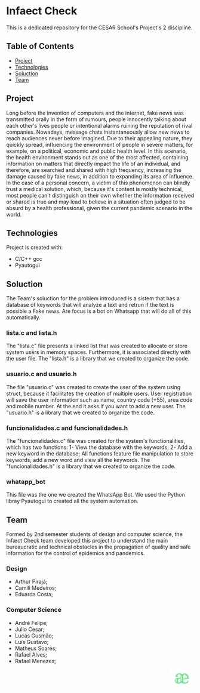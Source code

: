 # Infaect Check

This is a dedicated repository for the CESAR School's Project's 2 discipline.

## Table of Contents ##

- [Project](#project)
- [Technologies](#technologies)
- [Soluction](#soluction)
- [Team](#team)

## Project ##

Long before the invention of computers and the internet, fake news was transmitted orally in the form of rumours, people innocently talking about each other's lives people or intentional alarms ruining the reputation of rival companies. Nowadays, message chats instantaneously allow new news to reach audiences never before imagined. Due to their appealing nature, they quickly spread, influencing the environment of people in severe matters, for example, on a political, economic and public health level. In this scenario, the health environment stands out as one of the most affected, containing information on matters that directly impact the life of an individual, and therefore, are searched and shared with high frequency, increasing the damage caused by fake news, in addition to expanding its area of ​​influence. In the case of a personal concern, a victim of this phenomenon can blindly trust a medical solution, which, because it's content is mostly technical, most people can't distinguish on their own whether the information received or shared is true and may lead to believe in a situation often judged to be absurd by a health professional, given the current pandemic scenario in the world.

## Technologies ##

Project is created with:

- C/C++ gcc
- Pyautogui

## Soluction ##
The Team's soluction for the problem introduced is a sistem that has a database of keywords that will analyze a text and retrun if the text is possible a Fake news. Are focus is a bot on Whatsapp that will do all of this automatically. 

### lista.c and lista.h ###
The "lista.c" file presents a linked list that was created to allocate or store system users in memory spaces. Furthermore, it is associated directly with the user file. The "lista.h" is a library that we created to organize the code.

### usuario.c and usuario.h ###
The file "usuario.c" was created to create the user of the system using struct, because it facilitates the creation of multiple users. User registration will save the user information such as name, country code (+55), area code and mobile number. At the end it asks if you want to add a new user. The "usuario.h" is a library that we created to organize the code.

### funcionalidades.c and funcionalidades.h ###
The "funcionalidades.c" file was created for the system's functionalities, which has two functions: 1- View the database with the keywords; 2- Add a new keyword in the database; All functions feature file manipulation to store keywords, add a new word and view all the keywords. The "funcionalidades.h" is a library that we created to organize the code.

### whatapp_bot ###
This file was the one we created the WhatsApp Bot. We used the Python libray Pyautogui to created all the system automation.

## Team ##

Formed by 2nd semester students of design and computer science, the Infæct Check team developed this project to understand the main bureaucratic and technical obstacles in the propagation of quality and safe information for the control of epidemics and pandemics.

### Design ###
- Arthur Pirajá;
- Camili Medeiros;
- Eduarda Costa;

### Computer Science 
- André Felipe;
- Julio Cesar;
- Lucas Gusmão;
- Luís Gustavo;
- Matheus Soares;
- Rafael Alves;
- Rafael Menezes;

<div style="display: inline_block">
    <img align="right" height="50em" src="/imagem/logo.png" />
</div>